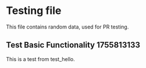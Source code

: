 # Testing file

This file contains random data, used for PR testing.


## Test Basic Functionality 1755813133

This is a test from test_hello.
